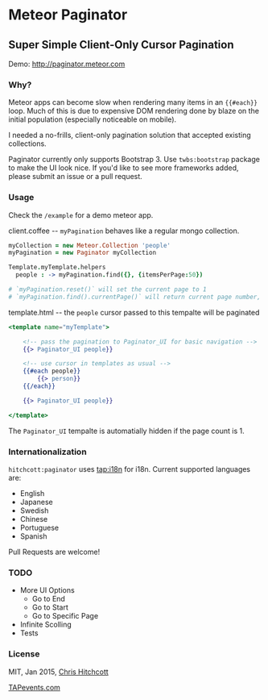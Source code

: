 # Meteor Paginator
## Super Simple Client-Only Cursor Pagination

Demo: http://paginator.meteor.com

### Why?

Meteor apps can become slow when rendering many items in an `{{#each}}` loop. Much of this is due to expensive DOM rendering done by blaze on the initial population (especially noticeable on mobile).

I needed a no-frills, client-only pagination solution that accepted existing collections.

Paginator currently only supports Bootstrap 3. Use `twbs:bootstrap` package to make the UI look nice. If you'd like to see more frameworks added, please submit an issue or a pull request.

### Usage

Check the `/example` for a demo meteor app.

client.coffee -- `myPagination` behaves like a regular mongo collection.
```coffeescript
myCollection = new Meteor.Collection 'people'
myPagination = new Paginator myCollection

Template.myTemplate.helpers
  people : -> myPagination.find({}, {itemsPerPage:50})

# `myPagination.reset()` will set the current page to 1
# `myPagination.find().currentPage()` will return current page number, 0 indexed
```

template.html -- the `people` cursor passed to this tempalte will be paginated
```handlebars
<template name="myTemplate">

	<!-- pass the pagination to Paginator_UI for basic navigation -->
	{{> Paginator_UI people}}

	<!-- use cursor in templates as usual -->
	{{#each people}}
  		{{> person}}
	{{/each}}

	{{> Paginator_UI people}}

</template>

```

The `Paginator_UI` tempalte is automatially hidden if the page count is 1.

### Internationalization

`hitchcott:paginator` uses [tap:i18n](http://github.com/TAPevents/tap-i18n) for i18n. Current supported languages are:

* English
* Japanese
* Swedish
* Chinese
* Portuguese
* Spanish

Pull Requests are welcome!

### TODO

* More UI Options
  * Go to End
  * Go to Start
  * Go to Specific Page
* Infinite Scolling
* Tests

### License

MIT, Jan 2015, [Chris Hitchcott](http://hitchcott.com)

[TAPevents.com](http://tapevents.com/)
